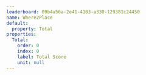 ```yaml
---
leaderboard: 09b4a56a-2e41-4103-a330-129381c24450
name: Where2Place
default:
  property: Total
properties:
  Total:
    order: 0
    index: 0
    label: Total Score
    unit: null
---
```

